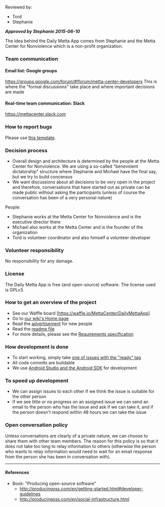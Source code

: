 Reviewed by:
* Tord
* Stephanie

***Approved by Stephanie 2015-06-10***


The idea behind the Daily Metta App comes from Stephanie and the Metta Center for Nonviolence which is a non-profit organization.


### Team communication

#### Email list: Google groups
https://groups.google.com/forum/#!forum/metta-center-developers
This is where the "formal discussions" take place and where important decisions are made

#### Real-time team communication: Slack
https://mettacenter.slack.com


### How to report bugs

Please use [this template](https://github.com/MettaCenter/DailyMettaApp/blob/master/docs/bug-report-template.md).


### Decision process

* Overall design and architecture is determined by the people at the Metta Center for Nonviolence. We are using a so-called "benevolent dictatorship" structure where Stephanie and Michael have the final say, but we try to build concensus
* We want discussions about all decisions to be very open in the project and therefore, conversations that have started out as private can be made public without asking the participants (unless of course the conversation has been of a very personal nature)

People:
* Stephanie works at the Metta Center for Nonviolence and is the executive director there
* Michael also works at the Metta Center and is the founder of the organization
* Tord is volunteer coordinator and also himself a volunteer developer


### Volunteer responsibility

No responsibility for any damage.


### License

The Daily Metta App is free (and open-source) software. The license used is GPLv3.


### How to get an overview of the project

* See our Waffle board [https://waffle.io/MettaCenter/DailyMettaApp]
* Go to [our wiki's Home page](https://github.com/MettaCenter/DailyMettaApp/wiki)
* Read the [advertisement](advertisement-for-devs.md) for new people
* Read the [readme file](../../README.md)
* For more details, please see the [Requirements specification](../requirements-spec.md)


### How development is done

* To start working, simply take [one of issues with the "ready" tag](https://github.com/MettaCenter/DailyMettaApp/labels/ready)
* All code commits are buildable
* We use [Android Studio and the Android SDK](https://developer.android.com/sdk/index.html) for development

### To speed up development

* We can assign issues to each other if we think the issue is suitable for the other person
* If we see little or no progress on an assigned issue we can send an email to the person who has the issue and ask if we can take it, and if the person doesn't respond within 48 hours we can take the issue


### Open conversation policy

Unless conversations are clearly of a private nature, we can choose to share them with other team members. The reason for this policy is so that it does not take too long to relay information to others (otherwise the person who wants to relay information would need to wait for an email response from the person she has been in conversation with).


***


#### References

* Book: "Producing open-source software"
  * http://producingoss.com/en/getting-started.html#developer-guidelines
  * http://producingoss.com/en/social-infrastructure.html

